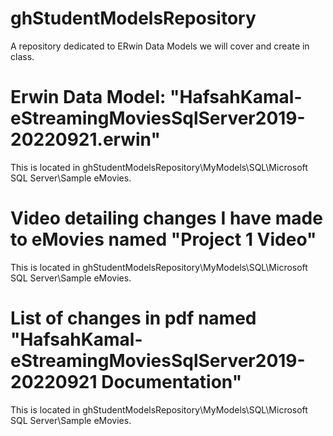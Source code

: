# ghStudentModelsRepository
A repository dedicated to ERwin Data Models we will cover and create in class.

# Erwin Data Model: "HafsahKamal-eStreamingMoviesSqlServer2019-20220921.erwin"
This is located in ghStudentModelsRepository\MyModels\SQL\Microsoft SQL Server\Sample eMovies.
# Video detailing changes I have made to eMovies named "Project 1 Video"
This is located in ghStudentModelsRepository\MyModels\SQL\Microsoft SQL Server\Sample eMovies.
# List of changes in pdf named "HafsahKamal-eStreamingMoviesSqlServer2019-20220921 Documentation"
This is located in ghStudentModelsRepository\MyModels\SQL\Microsoft SQL Server\Sample eMovies.


